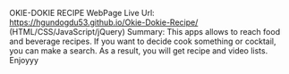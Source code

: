 OKIE-DOKIE RECIPE WebPage
Live Url: https://hgundogdu53.github.io/Okie-Dokie-Recipe/
(HTML/CSS/JavaScript/jQuery)
Summary: This apps allows to reach food and beverage recipes. 
If you want to decide cook something or cocktail, you can make a search.
As a result, you will get recipe and video lists.
Enjoyyy

